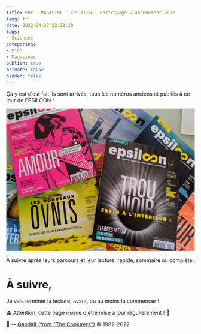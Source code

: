 ```yaml
---
title: PHY - MAGASINE - EPSILOON - Rattrapage & abonnement 2022
lang: fr
date: 2022-04-27 22:22:30
tags:
- Sciences
categories:
- Mind
- Magasines
publish: true
private: false
hidden: false
---
```


Ça y est c'est fait ils sont arrivés, tous les numéros anciens et publiés à ce jour de EPSILOON !

<img src="/uploads/images/SNAPS/ESPISLOON-2022-04-27-215721_001.jpeg" width="750px" heigth="550px">

<!-- more -->
À suivre après leurs parcours et leur lecture, rapide, sommaire ou complète.

# À suivre,

Je vais terminer la lecture, avant, ou au moins la commencer !

⚠️ Attention, cette page risque d'être mise à jour régulièrement ! 👀

🧙 -- [Gandalf (from "The Conjurers")](mailto:Gandalf@Gk2.NET?subject=The%20Conjurers%20%3F) ©️ 1982-2022